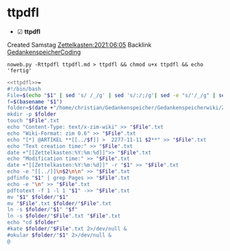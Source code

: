 # ttpdfl

* ☑ **ttpdfl**  

Created Samstag [Zettelkasten:2021:06:05]()
Backlink [GedankenspeicherCoding](../GedankenspeicherCoding.md)

  ``noweb.py -Rttpdfl ttpdfl.md > ttpdfl && chmod u+x ttpdfl && echo 'fertig'``


```bash
<<ttpdfl>>=
#!/bin/bash
File=$(echo "$1" | sed 's/ /_/g' | sed 's/:/;/g'| sed -e "s/'/_/g" | sed 's/\"//g')
f=$(basename "$1")
folder=$(date +"/home/christian/Gedankenspeicher/Gedankenspeicherwiki/Zettelkasten/%Y/%m/%d" -r "$1")
mkdir -p $folder
touch "$File".txt
echo "Content-Type: text/x-zim-wiki" >> "$File".txt
echo "Wiki-Format: zim 0.6" >> "$File".txt
echo "[*] @ARTIKEL **[[../$f]] >  2277-11-11 $2**" >> "$File".txt
echo "Text creation time:" >> "$File".txt
date +"[[Zettelkasten:%Y:%m:%d]]">> "$File".txt
echo "Modification time:" >> "$File".txt
date +"[[Zettelkasten:%Y:%m:%d]]" -r "$1" >> "$File".txt
echo -e "[[../]]\n$2\n\n" >> "$File".txt
pdfinfo "$1" | grep Pages >> "$File".txt
echo -e "\n" >> "$File".txt
pdftotext -f 1 -l 1 "$1" ->> "$File".txt
mv "$1" $folder/"$1"
mv "$File".txt $folder/"$File".txt
ln -s $folder/"$1" "$f"
ln -s $folder/"$File".txt "$File".txt
echo "cd $folder"
#kate $folder/"$File".txt 2>/dev/null &
#okular $folder/"$1" 2>/dev/null &
@

```


